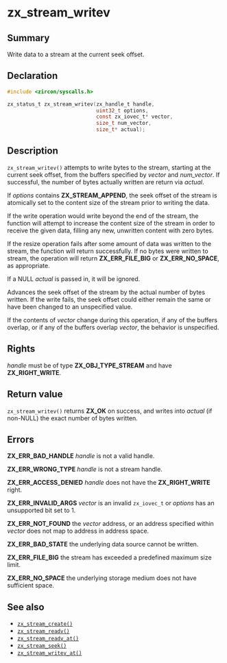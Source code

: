 <!-- Generated by zircon/scripts/update-docs-from-fidl, do not edit! -->
# zx_stream_writev

## Summary

Write data to a stream at the current seek offset.

## Declaration

```c
#include <zircon/syscalls.h>

zx_status_t zx_stream_writev(zx_handle_t handle,
                             uint32_t options,
                             const zx_iovec_t* vector,
                             size_t num_vector,
                             size_t* actual);
```

## Description

`zx_stream_writev()` attempts to write bytes to the stream, starting at the
current seek offset, from the buffers specified by *vector* and *num_vector*.
If successful, the number of bytes actually written are return via *actual*.

If *options* contains **ZX_STREAM_APPEND**, the seek offset of the stream is
atomically set to the content size of the stream prior to writing the data.

If the write operation would write beyond the end of the stream, the function
will attempt to increase the content size of the stream in order to receive the
given data, filling any new, unwritten content with zero bytes.

If the resize operation fails after some amount of data was written to the
stream, the function will return successfully.  If no bytes were written to
stream, the operation will return **ZX_ERR_FILE_BIG** or **ZX_ERR_NO_SPACE**,
as appropriate.

If a NULL *actual* is passed in, it will be ignored.

Advances the seek offset of the stream by the actual number of bytes written.
If the write fails, the seek offset could either remain the same or have
been changed to an unspecified value.

If the contents of *vector* change during this operation, if any of the buffers
overlap, or if any of the buffers overlap *vector*, the behavior is unspecified.

## Rights

*handle* must be of type **ZX_OBJ_TYPE_STREAM** and have **ZX_RIGHT_WRITE**.

## Return value

`zx_stream_writev()` returns **ZX_OK** on success, and writes into
*actual* (if non-NULL) the exact number of bytes written.

## Errors

**ZX_ERR_BAD_HANDLE**  *handle* is not a valid handle.

**ZX_ERR_WRONG_TYPE**  *handle* is not a stream handle.

**ZX_ERR_ACCESS_DENIED**  *handle* does not have the **ZX_RIGHT_WRITE** right.

**ZX_ERR_INVALID_ARGS**   *vector* is an invalid `zx_iovec_t` or *options* has an
unsupported bit set to 1.

**ZX_ERR_NOT_FOUND**  the *vector* address, or an address specified within
*vector* does not map to address in address space.

**ZX_ERR_BAD_STATE**  the underlying data source cannot be written.

**ZX_ERR_FILE_BIG**  the stream has exceeded a predefined maximum size limit.

**ZX_ERR_NO_SPACE**  the underlying storage medium does not have sufficient space.

## See also

 - [`zx_stream_create()`]
 - [`zx_stream_readv()`]
 - [`zx_stream_readv_at()`]
 - [`zx_stream_seek()`]
 - [`zx_stream_writev_at()`]

[`zx_stream_create()`]: stream_create.md
[`zx_stream_readv()`]: stream_readv.md
[`zx_stream_readv_at()`]: stream_readv_at.md
[`zx_stream_seek()`]: stream_seek.md
[`zx_stream_writev_at()`]: stream_writev_at.md

